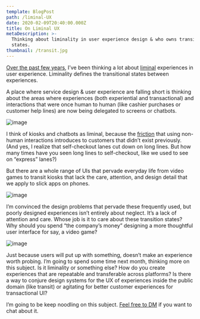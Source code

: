 ```yaml
---
template: BlogPost
path: /liminal-UX
date: 2020-02-09T20:40:00.000Z
title: On Liminal UX
metaDescription: >-
  Thinking about liminality in user experience design & who owns transition
  states.
thumbnail: /transit.jpg
---
```

[Over the past few years](https://twitter.com/ronbronson/status/1168235108207419393), I’ve been thinking a lot about [liminal](https://t.umblr.com/redirect?z=https%3A%2F%2Fwww.cio.com%2Farticle%2F3297969%2Fthe-ux-of-liminal-transient-spaces.html&t=YjZjMjZhMmY0N2MxZGNlNGE5YjRmNzliNjEyZjA0ODQyYzhmMzkyMyxXUmp1MENmdw%3D%3D&b=t%3A9kRtZeCTmM79cxjYm3jNUQ&p=https%3A%2F%2Fwork.ronbronson.com%2Fpost%2F190748064225%2Fliminal-ux&m=0&ts=1598902626) experiences in user experience. Liminality defines the transitional states between experiences.

A place where service design & user experience are falling short is thinking about the areas where experiences (both experiential and transactional) and interactions that were once human to human (like cashier purchases or customer help lines) are now being delegated to screens or chatbots.

![image](https://64.media.tumblr.com/3aeda31b0be149db36d58aaac8645713/df2e36151959edcb-02/s500x750/8a31bb13925df5dfc8ac821196069579a7237754.png)

I think of kiosks and chatbots as liminal, because the [friction](https://t.umblr.com/redirect?z=https%3A%2F%2Fwww.dtelepathy.com%2Fblog%2Fbusiness%2Fstrategic-ux-the-art-of-reducing-friction&t=NzNiMWQyY2VlOGQzMTlmZWY1NWVhNGZmY2FmOGM2ZTViN2I3OTc2ZSxXUmp1MENmdw%3D%3D&b=t%3A9kRtZeCTmM79cxjYm3jNUQ&p=https%3A%2F%2Fwork.ronbronson.com%2Fpost%2F190748064225%2Fliminal-ux&m=0&ts=1598902626) that using non-human interactions introduces to customers that didn’t exist previously. (And yes, I realize that self-checkout lanes cut down on long lines. But how many times have you seen long lines to self-checkout, like we used to see on “express” lanes?)

But there are a whole range of UIs that pervade everyday life from video games to transit kiosks that lack the care, attention, and design detail that we apply to slick apps on phones.

![image](https://64.media.tumblr.com/f0e35d63fbca5c1d6d8440c99a19855a/df2e36151959edcb-e3/s500x750/f0624bae5e35c67d136b5be0504a206b4fee8ce4.jpg)

I’m convinced the design problems that pervade these frequently used, but poorly designed experiences isn’t entirely about neglect. It’s a lack of attention and care. Whose job is it to care about these transition states? Why should you spend “the company’s money” designing a more thoughtful user interface for say, a video game?

![image](https://64.media.tumblr.com/a3894fb0b60d567aebeafd6ad0c788fc/df2e36151959edcb-a8/s500x750/799b6aceccd4c3ef54d148f12f56cedc5563ed72.png)

Just because users will put up with something, doesn’t make an experience worth probing. I’m going to spend some time next month, thinking more on this subject. Is it liminality or something else? How do you create experiences that are repeatable and transferable across platforms? Is there a way to conjure design systems for the UX of experiences inside the public domain (like transit) or agitating for better customer experiences for transactional UI?

I’m going to be keep noodling on this subject. [Feel free to DM](http://twitter.com/ronbronson) if you want to chat about it.
